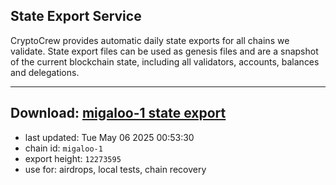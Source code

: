## State Export Service
CryptoCrew provides automatic daily state exports for all chains we validate. State export files can be used as genesis files and are a snapshot of the current blockchain state, including all validators, accounts, balances and delegations.

---
**Download: [migaloo-1 state export](https://dl-eu2.ccvalidators.com/SERVICE/migaloo/migaloo-1_export_12273595.json)**
---

- last updated: Tue May 06 2025 00:53:30
- chain id: `migaloo-1`
- export height: `12273595`
- use for: airdrops, local tests, chain recovery
